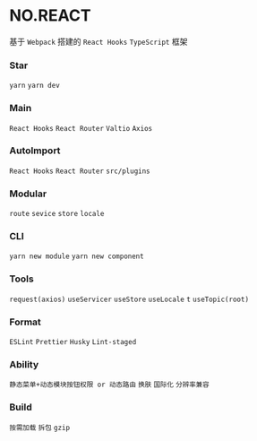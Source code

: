 # NO.REACT

基于 `Webpack` 搭建的 `React Hooks` `TypeScript` 框架

### Star

`yarn` `yarn dev`

### Main

`React Hooks` `React Router` `Valtio` `Axios`

### AutoImport

`React Hooks` `React Router` `src/plugins`

### Modular

`route` `sevice` `store` `locale`

### CLI

`yarn new module` `yarn new component`

### Tools

`request(axios)` `useServicer` `useStore` `useLocale` `t` `useTopic(root)`

### Format

`ESLint` `Prettier` `Husky` `Lint-staged`

### Ability

`静态菜单+动态模块按钮权限 or 动态路由` `换肤` `国际化` `分辨率兼容`

### Build

`按需加载` `拆包` `gzip`
